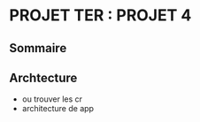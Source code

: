 # PROJET TER : PROJET 4 

## Sommaire 

## Archtecture 

*   ou trouver les cr 
*   architecture de app 
